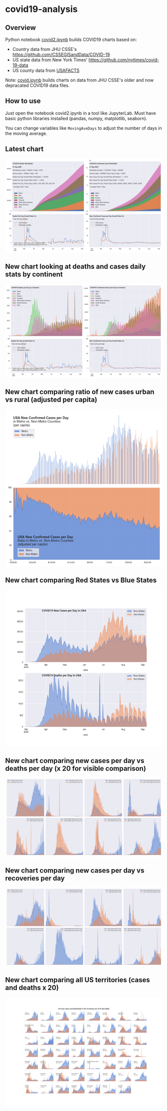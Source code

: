 # covid19-analysis

## Overview
Python notebook [covid2.ipynb](https://github.com/danlaw/covid19-analysis/blob/master/covid2.ipynb) builds COVID19 charts based on:
* Country data from JHU CSSE's https://github.com/CSSEGISandData/COVID-19
* US state data from New York Times' https://github.com/nytimes/covid-19-data
* US county data from [USAFACTS](https://usafacts.org/visualizations/coronavirus-covid-19-spread-map/)

Note: [covid.ipynb](https://github.com/danlaw/covid19-analysis/blob/master/covid.ipynb) builds charts on data from JHU CSSE's older and now depracated COVID19 data files.

## How to use
Just open the notebook covid2.ipynb in a tool like JupyterLab. Must have basic python libraries installed (pandas, numpy, matplotlib, seaborn).

You can change variables like ``MovingAveDays`` to adjust the number of days in the moving average.

## Latest chart
![Latest chart](charts/20200907-covid19-chart.png)

## New chart looking at deaths and cases daily stats by continent
![Comparison chart](charts/20200907-covid19-chart-perday.png)

## New chart comparing ratio of new cases urban vs rural (adjusted per capita)
![Urban rural per capita chart](charts/20200907-US-counties-urban-vs-rural-per-capita.png)

## New chart comparing Red States vs Blue States
![Red vs Blue chart](charts/20200907-compare-daily-red-vs-blue-states.png)

## New chart comparing new cases per day vs deaths per day (x 20 for visible comparison)
![Comparison chart](charts/20200907-comparison-chart.png)

## New chart comparing new cases per day vs recoveries per day
![Recovery chart](charts/20200907-comparison-recovery-chart.png)

## New chart comparing all US territories (cases and deaths x 20)
![Territories chart](charts/20200907-compare-US-territories.png)

